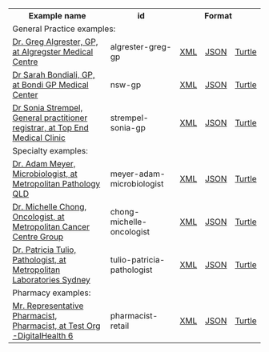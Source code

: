 <table class="list" width="100%">            
   <tr>
     <th>Example name</th>
     <th>id</th>
     <th colspan="3">Format</th>
   </tr>
   <tr>
      <td colspan="5">General Practice examples:</td>
   </tr>
   <tr>
      <td><a href="PractitionerRole-algrester-greg-gp.html">Dr. Greg Algrester, GP, at Algregster Medical Centre</a></td>
      <td>algrester-greg-gp</td>
      <td><a href="PractitionerRole-algrester-greg-gp.xml.html">XML</a></td>
      <td><a href="PractitionerRole-algrester-greg-gp.json.html">JSON</a></td>
      <td><a href="PractitionerRole-algrester-greg-gp.ttl.html">Turtle</a></td>
   </tr> 
   <tr>
      <td><a href="PractitionerRole-nsw-gp.html">Dr Sarah Bondiali, GP, at Bondi GP Medical Center</a></td>
      <td>nsw-gp</td>
      <td><a href="PractitionerRole-nsw-gp.xml.html">XML</a></td>
      <td><a href="PractitionerRole-nsw-gp.json.html">JSON</a></td>
      <td><a href="PractitionerRole-nsw-gp.ttl.html">Turtle</a></td>
   </tr>
   <tr>
      <td><a href="PractitionerRole-strempel-sonia-gp.html">Dr Sonia Strempel, General practitioner registrar, at Top End Medical Clinic</a></td>
      <td>strempel-sonia-gp</td>
      <td><a href="PractitionerRole-strempel-sonia-gp.xml.html">XML</a></td>
      <td><a href="PractitionerRole-strempel-sonia-gp.json.html">JSON</a></td>
      <td><a href="PractitionerRole-strempel-sonia-gp.ttl.html">Turtle</a></td>
   </tr>
   <tr>
      <td colspan="5">Specialty examples:</td>
   </tr> 
   <tr>
      <td><a href="PractitionerRole-meyer-adam-microbiologist.html">Dr. Adam Meyer, Microbiologist, at Metropolitan Pathology QLD</a></td>
      <td>meyer-adam-microbiologist</td>
      <td><a href="PractitionerRole-meyer-adam-microbiologist.xml.html">XML</a></td>
      <td><a href="PractitionerRole-meyer-adam-microbiologist.json.html">JSON</a></td>
      <td><a href="PractitionerRole-meyer-adam-microbiologist.ttl.html">Turtle</a></td>
   </tr>
   <tr>
      <td><a href="PractitionerRole-chong-michelle-oncologist.html">Dr. Michelle Chong, Oncologist, at Metropolitan Cancer Centre Group</a></td>
      <td>chong-michelle-oncologist</td>
      <td><a href="PractitionerRole-chong-michelle-oncologist.xml.html">XML</a></td>
      <td><a href="PractitionerRole-chong-michelle-oncologist.json.html">JSON</a></td>
      <td><a href="PractitionerRole-chong-michelle-oncologist.ttl.html">Turtle</a></td>
   </tr>
   <tr>
      <td><a href="PractitionerRole-tulio-patricia-pathologist.html">Dr. Patricia Tulio, Pathologist, at Metropolitan Laboratories Sydney</a></td>
      <td>tulio-patricia-pathologist</td>
      <td><a href="PractitionerRole-tulio-patricia-pathologist.xml.html">XML</a></td>
      <td><a href="PractitionerRole-tulio-patricia-pathologist.json.html">JSON</a></td>
      <td><a href="PractitionerRole-tulio-patricia-pathologist.ttl.html">Turtle</a></td>
   </tr>
   <tr>
      <td colspan="5">Pharmacy examples:</td>
   </tr>
   <tr>
      <td><a href="PractitionerRole-pharmacist-retail.html">Mr. Representative Pharmacist, Pharmacist, at Test Org -DigitalHealth 6</a></td>
      <td>pharmacist-retail</td>
      <td><a href="PractitionerRole-pharmacist-retail.xml.html">XML</a></td>
      <td><a href="PractitionerRole-pharmacist-retail.json.html">JSON</a></td>
      <td><a href="PractitionerRole-pharmacist-retail.ttl.html">Turtle</a></td>
   </tr>               
</table>